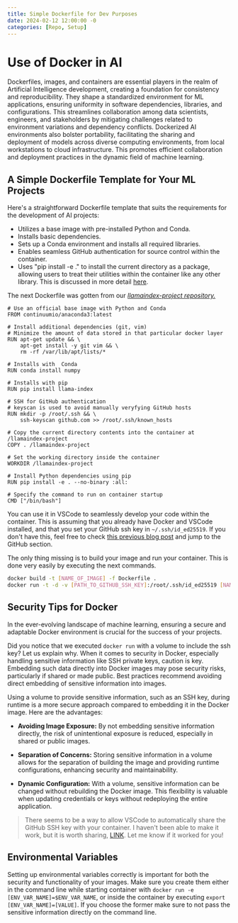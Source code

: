 ```yaml
---
title: Simple Dockerfile for Dev Purposes
date: 2024-02-12 12:00:00 -0
categories: [Repo, Setup]
---
```

# Use of Docker in AI

Dockerfiles, images, and containers are essential players in the realm of Artificial Intelligence development, creating a foundation for consistency and reproducibility. They shape a standardized environment for ML applications, ensuring uniformity in software dependencies, libraries, and configurations. This streamlines collaboration among data scientists, engineers, and stakeholders by mitigating challenges related to environment variations and dependency conflicts. Dockerized AI environments also bolster portability, facilitating the sharing and deployment of models across diverse computing environments, from local workstations to cloud infrastructure. This promotes efficient collaboration and deployment practices in the dynamic field of machine learning.

## A Simple Dockerfile Template for Your ML Projects

Here's a straightforward Dockerfile template that suits the requirements for the development of AI projects:

- Utilizes a base image with pre-installed Python and Conda.
- Installs basic dependencies.
- Sets up a Conda environment and installs all required libraries.
- Enables seamless GitHub authentication for source control within the container.
- Uses "pip install -e ." to install the current directory as a package, allowing users to treat their utilities within the container like any other library. This is discussed in more detail [here](https://bubl-ai.com/posts/Repo-as-Importable-Package/).

The next Dockerfile was gotten from our [*llamaindex-project repository.*](https://github.com/bubl-ai/llamaindex-project/blob/main/docker)

```
# Use an official base image with Python and Conda
FROM continuumio/anaconda3:latest

# Install additional dependencies (git, vim)
# Minimize the amount of data stored in that particular docker layer
RUN apt-get update && \
    apt-get install -y git vim && \
    rm -rf /var/lib/apt/lists/*

# Installs with  Conda
RUN conda install numpy

# Installs with pip
RUN pip install llama-index

# SSH for GitHub authentication
# keyscan is used to avoid manually veryfying GitHub hosts
RUN mkdir -p /root/.ssh && \
    ssh-keyscan github.com >> /root/.ssh/known_hosts

# Copy the current directory contents into the container at /llamaindex-project
COPY . /llamaindex-project

# Set the working directory inside the container
WORKDIR /llamaindex-project

# Install Python dependencies using pip
RUN pip install -e . --no-binary :all:

# Specify the command to run on container startup
CMD ["/bin/bash"]
```

You can use it in VSCode to seamlessly develop your code within the container.
This is assuming that you already have Docker and VSCode installed, and that you set your GitHub ssh key in `~/.ssh/id_ed25519`. If you don't have this, feel free to check [this previous blog post](https://bubl-ai.com/posts/Raspberry-Pi-Setup/) and jump to the GitHub section.

The only thing missing is to build your image and run your container. This is done very easily by executing the next commands.
```bash
docker build -t [NAME_OF_IMAGE] -f Dockerfile .
docker run -t -d -v [PATH_TO_GITHUB_SSH_KEY]:/root/.ssh/id_ed25519 [NAME_OF_IMAGE] /bin/bash
```

## Security Tips for Docker

In the ever-evolving landscape of machine learning, ensuring a secure and adaptable Docker environment is crucial for the success of your projects.

Did you notice that we executed `docker run` with a volume to include the ssh key? Let us explain why. When it comes to security in Docker, especially handling sensitive information like SSH private keys, caution is key. Embedding such data directly into Docker images may pose security risks, particularly if shared or made public. Best practices recommend avoiding direct embedding of sensitive information into images.

Using a volume to provide sensitive information, such as an SSH key, during runtime is a more secure approach compared to embedding it in the Docker image. Here are the advantages:

- **Avoiding Image Exposure:** By not embedding sensitive information directly, the risk of unintentional exposure is reduced, especially in shared or public images.

- **Separation of Concerns:** Storing sensitive information in a volume allows for the separation of building the image and providing runtime configurations, enhancing security and maintainability.

- **Dynamic Configuration:** With a volume, sensitive information can be changed without rebuilding the Docker image. This flexibility is valuable when updating credentials or keys without redeploying the entire application.

> There seems to be a way to allow VSCode to automatically share the GitHub SSH key with your container. I haven't been able to make it work, but it is worth sharing, [LINK](https://code.visualstudio.com/remote/advancedcontainers/sharing-git-credentials). Let me know if it worked for you!

## Environmental Variables
Setting up environmental variables correctly is important for both the security and functionality of your images. Make sure you create them either in the command line while starting container with `docker run -e [ENV_VAR_NAME]=$ENV_VAR_NAME`, or inside the container by executing `export [ENV_VAR_NAME]=[VALUE]`. If you choose the former make sure to not pass the sensitive information directly on the command line.